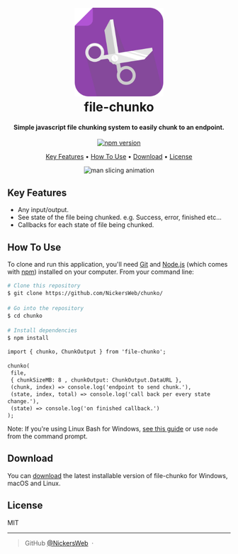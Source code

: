 
<h1 align="center">
  <br>
<img src="https://raw.githubusercontent.com/NickersWeb/chunko/master/logo.png" alt="file-chunko" width="200">
  <br>
  file-chunko
  <br>
</h1>

<h4 align="center">Simple javascript file chunking system to easily chunk to an endpoint.</h4>

<p align="center">
<a href="https://badge.fury.io/js/file-chunko"><img src="https://badge.fury.io/js/file-chunko.svg" alt="npm version" height="18"></a>
</p>

<p align="center">
  <a href="#key-features">Key Features</a> •
  <a href="#how-to-use">How To Use</a> •
  <a href="#download">Download</a> •
  <a href="#license">License</a>
</p>

<div align="center">
<img alt="man slicing animation" height="250px" src="https://i.pinimg.com/originals/e6/87/59/e6875929a8777d7fec3ad35022486074.gif" />
</div>

## Key Features

- Any input/output.
- See state of the file being chunked. e.g. Success, error, finished etc...
- Callbacks for each state of file being chunked.

## How To Use

To clone and run this application, you'll need [Git](https://git-scm.com) and [Node.js](https://nodejs.org/en/download/) (which comes with [npm](http://npmjs.com)) installed on your computer. From your command line:

```bash
# Clone this repository
$ git clone https://github.com/NickersWeb/chunko/

# Go into the repository
$ cd chunko

# Install dependencies
$ npm install

```

```
import { chunko, ChunkOutput } from 'file-chunko';

chunko(
 file,
 { chunkSizeMB: 8 , chunkOutput: ChunkOutput.DataURL },
 (chunk, index) => console.log('endpoint to send chunk.'),
 (state, index, total) => console.log('call back per every state change.'),
 (state) => console.log('on finished callback.')
);

```

Note: If you're using Linux Bash for Windows, [see this guide](https://www.howtogeek.com/261575/how-to-run-graphical-linux-desktop-applications-from-windows-10s-bash-shell/) or use `node` from the command prompt.


## Download

You can [download](https://www.npmjs.com/package/file-chunko) the latest installable version of file-chunko for Windows, macOS and Linux.

## License

MIT

---

> GitHub [@NickersWeb](https://github.com/NickersWeb) &nbsp;&middot;&nbsp;

